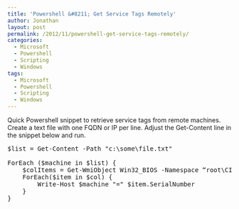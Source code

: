 ```yaml
---
title: 'Powershell &#8211; Get Service Tags Remotely'
author: Jonathan
layout: post
permalink: /2012/11/powershell-get-service-tags-remotely/
categories:
  - Microsoft
  - Powershell
  - Scripting
  - Windows
tags:
  - Microsoft
  - Powershell
  - Scripting
  - Windows
---
```

Quick Powershell snippet to retrieve service tags from remote machines. Create a text file with one FQDN or IP per line. Adjust the Get-Content line in the snippet below and run.

<pre class="brush: powershell; title: ; notranslate" title="">$list = Get-Content -Path "c:\some\file.txt"

ForEach ($machine in $list) {
	$colItems = Get-WmiObject Win32_BIOS -Namespace “root\CIMV2" -Computername $machine
	ForEach($item in $col) { 
		Write-Host $machine "=" $item.SerialNumber
	}
}
</pre>
